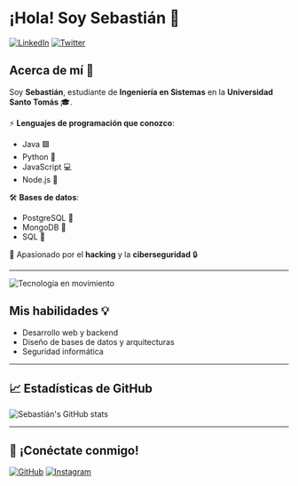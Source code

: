 # ¡Hola! Soy Sebastián 👋

[![LinkedIn](https://img.shields.io/badge/LinkedIn-%230077B5?style=for-the-badge&logo=linkedin&logoColor=white)](https://www.linkedin.com/in/sebastian/)
[![Twitter](https://img.shields.io/badge/Twitter-%231DA1F2?style=for-the-badge&logo=twitter&logoColor=white)](https://twitter.com/sebastian)

## Acerca de mí 🤖

Soy **Sebastián**, estudiante de **Ingeniería en Sistemas** en la **Universidad Santo Tomás** 🎓.

⚡ **Lenguajes de programación que conozco**:
- Java 🟩
- Python 🐍
- JavaScript 💻
- Node.js 🚀

🛠️ **Bases de datos**:
- PostgreSQL 🐘
- MongoDB 🍃
- SQL 🧮

🔐 Apasionado por el **hacking** y la **ciberseguridad** 🔒

---

![Tecnología en movimiento](https://media.giphy.com/media/26xBzvweH2e79Hj9C/giphy.gif)

## Mis habilidades 💡

- Desarrollo web y backend
- Diseño de bases de datos y arquitecturas
- Seguridad informática

---

## 📈 Estadísticas de GitHub

![Sebastián's GitHub stats](https://github-readme-stats.vercel.app/api?username=sebas&show_icons=true&count_private=true&hide=prs&theme=radical)

---

## 🚀 ¡Conéctate conmigo!

[![GitHub](https://img.shields.io/badge/GitHub-%23121011?style=for-the-badge&logo=github&logoColor=white)](https://github.com/sebas)
[![Instagram](https://img.shields.io/badge/Instagram-%23E4405F?style=for-the-badge&logo=instagram&logoColor=white)](https://instagram.com/sebastian)
